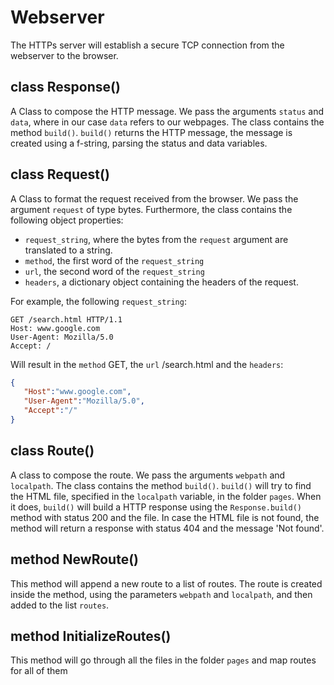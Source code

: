 # Webserver

The HTTPs server will establish a secure TCP connection from the webserver to the browser.  

## class Response()
A Class to compose the HTTP message. 
We pass the arguments `status` and `data`, where in our case `data` refers to our webpages. 
The class contains the method `build()`.
`build()` returns the HTTP message, the message is created using a f-string, parsing the status and data variables. 

## class Request()
A Class to format the request received from the browser. 
We pass the argument `request` of type bytes. 
Furthermore, the class contains the following object properties:
- `request_string`, where the bytes from the `request` argument are translated to a string. 
- `method`, the first word of the `request_string`
- `url`, the second word of the `request_string`
- `headers`, a dictionary object containing the headers of the request. 


For example, the following `request_string`: 
```http
GET /search.html HTTP/1.1
Host: www.google.com
User-Agent: Mozilla/5.0
Accept: /
```
Will result in the `method` GET, the `url` /search.html and the `headers`: 
```json
{
   "Host":"www.google.com",
   "User-Agent":"Mozilla/5.0",
   "Accept":"/"
}
```

## class Route()
A class to compose the route. 
We pass the arguments `webpath` and `localpath`.
The class contains the method `build()`.
`build()` will try to find the HTML file, specified in the `localpath` variable, in the folder `pages`. When it does, `build()` will build a HTTP response using the `Response.build()` method with status 200 and the file. In case the HTML file is not found, the method will return a response with status 404 and the message 'Not found'.

## method NewRoute()
This method will append a new route to a list of routes. 
The route is created inside the method, using the parameters `webpath` and `localpath`, and then added to the list `routes`.

## method InitializeRoutes()
This method will go through all the files in the folder `pages` and map routes for all of them 